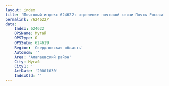 ```yaml
---
layout: index
title: 'Почтовый индекс 624622: отделение почтовой связи Почты России'
permalink: /624622/
data:
    Index: 624622
    OPSName: Мугай
    OPSType: О
    OPSSubm: 624619
    Region: 'Свердловская область'
    Autonom: ''
    Area: 'Алапаевский район'
    City: Мугай
    City1: ''
    ActDate: '20001030'
    IndexOld: ''
---
```

